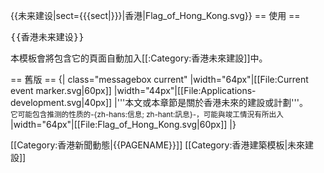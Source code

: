 {{未来建设|sect={{{sect|}}}|香港|Flag_of_Hong_Kong.svg}}<noinclude>
== 使用 ==
<pre>{{香港未来建设}}</pre>
本模板會將包含它的頁面自動加入[[:Category:香港未來建設]]中。

== 舊版 ==
{| class="messagebox current"
|width="64px"|[[File:Current event marker.svg|60px]]
|width="44px"|[[File:Applications-development.svg|40px]]
|'''本文或本章節是關於香港未來的建設或計劃'''。<br /><small>它可能包含推测的性质的-{zh-hans:信息; zh-hant:訊息}-，可能與竣工情況有所出入</small>
|width="64px"|[[File:Flag_of_Hong_Kong.svg|60px]]
|}

[[Category:香港新聞動態|{{PAGENAME}}]]
[[Category:香港建築模板|未來建設]]</noinclude>